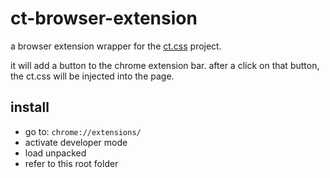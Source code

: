 # ct-browser-extension

a browser extension wrapper for the [ct.css](https://github.com/csswizardry/ct) project.

it will add a button to the chrome extension bar.
after a click on that button, the ct.css will be injected into the page.

## install

- go to: `chrome://extensions/` 
- activate developer mode
- load unpacked
- refer to this root folder